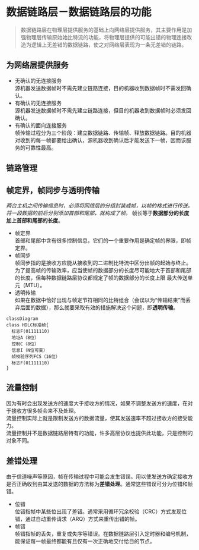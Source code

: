 # 数据链路层－数据链路层的功能
> 数据链路层在物理层提供服务的基础上向网络层提供服务，其主要作用是加强物理层传输原始始比特流的功能，将物理层提供的可能出错的物理连接改造为逻辑上无差错的数据链路，使之对网络层表现为一条无差错的链路。   
## 为网络层提供服务
+ 无确认的无连接服务    
源机器发送数据帧时不需先建立链路连接，目的机器收到数据帧时不需发回确认。     
+ 有确认的无连接服务  
源机器发送数据帧时不需先建立链路连接，但目的机器收到数据帧时必须发回确认。     
+ 有确认的面向连接服务  
帧传输过程分为三个阶段：建立数据链路、传输帧、释放数据链路。目的机器对收到的每一帧都要给出确认，源机器收到确认后才能发送下一帧，因而该服务的可靠性最高。     
## 链路管理
## 帧定界，帧同步与透明传输
*两台主机之间传输信息时，必须将网络层的分组封装成帧，以帧的格式进行传送。将一段数据的前后分别添加首部和尾部，就构成了帧。* 帧长等于**数据部分的长度加上首部和尾部的长度**。       
+ 帧定界  
首部和尾部中含有很多控制信息，它们的一个重要作用是确定帧的界限，即帧定界。   
+ 帧同步   
帧同步指的是接收方应能从接收到的二进制比特流中区分出帧的起始与终止。    
为了提高帧的传输效率，应当使帧的数据部分的长度尽可能地大于首部和尾部的长度，但每种数据链路层协议都规定了帧的数据部分的长度上限
最大传送单元（MTU）。    
+ 透明传输   
如果在数据中恰好出现与帧定节符相同的比特组合（会误以为“传输结束”而丢弃后面的数据），那么就要采取有效的措施解决这个问题，即**透明传输**。   
```mermaid
classDiagram
class HDLC标准帧{
  标志F(01111110)
  地址A（8位）
  控制C（8位）
  信息I（N位可变）
  帧校验序列FCS（16位）
  标志F(01111110)
}
```
## 流量控制
因为有时会出现发送方的速度大于接收方的情况，如果不调整发送方的速度，在对于接收方很多帧会来不及处理。    
流量控制实际上就是限制发送方的数据流量，使其发送速率不超过接收方的接受能力。   
流量控制并不是数据链路层特有的功能，许多高层协议也提供此功能，只是控制的对象不同。   
## 差错处理
由于信道噪声等原因，帧在传输过程中可能会发生错误。用以使发送方确定接收方是否正确收到由其发送的数据的方法称为**差错处理**。通常这些错误可分为位错和帧错。      
+ 位错    
位错指帧中某些位出现了差错。通常采用循环冗余校验（CRC）方式发现位错，通过自动重传请求（ARQ）方式来重传出错的帧。   
+ 帧错   
帧错指帧的丢失，重复或失序等错误。在数据链路层引入定时器和编号机制，能保证每一帧最终都能有且仅有一次正确地交付给目的节点。   

